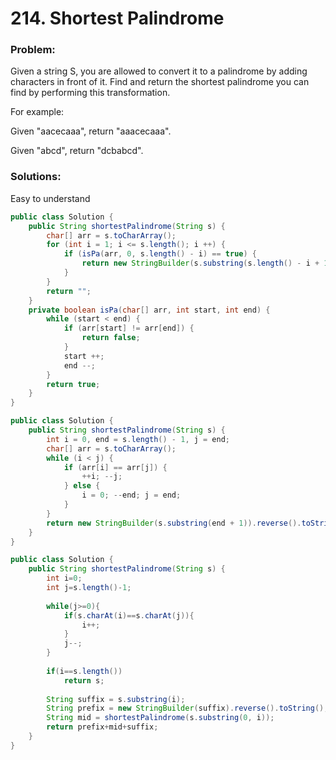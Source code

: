 # 214. Shortest Palindrome

### Problem:

Given a string S, you are allowed to convert it to a palindrome by adding characters in front of it. Find and return the shortest palindrome you can find by performing this transformation.

For example:

Given "aacecaaa", return "aaacecaaa".

Given "abcd", return "dcbabcd".

### Solutions:

Easy to understand
```java
public class Solution {
    public String shortestPalindrome(String s) {
        char[] arr = s.toCharArray();
        for (int i = 1; i <= s.length(); i ++) {
            if (isPa(arr, 0, s.length() - i) == true) {
                return new StringBuilder(s.substring(s.length() - i + 1)).reverse().toString() + s;
            }    
        }
        return "";
    }
    private boolean isPa(char[] arr, int start, int end) {
        while (start < end) {
            if (arr[start] != arr[end]) {
                return false;
            }
            start ++;
            end --;
        }
        return true;
    }
}
```

```java
public class Solution {
    public String shortestPalindrome(String s) {
        int i = 0, end = s.length() - 1, j = end;
        char[] arr = s.toCharArray();
        while (i < j) {
            if (arr[i] == arr[j]) {
                ++i; --j;
            } else {
                i = 0; --end; j = end;
            }
        }
        return new StringBuilder(s.substring(end + 1)).reverse().toString() + s;
    }
}
```


```java
public class Solution {
    public String shortestPalindrome(String s) {
        int i=0; 
        int j=s.length()-1;
     
        while(j>=0){
            if(s.charAt(i)==s.charAt(j)){
                i++;
            }
            j--;
        }
     
        if(i==s.length())
            return s;
     
        String suffix = s.substring(i);
        String prefix = new StringBuilder(suffix).reverse().toString();
        String mid = shortestPalindrome(s.substring(0, i));
        return prefix+mid+suffix;
    }
}
```


